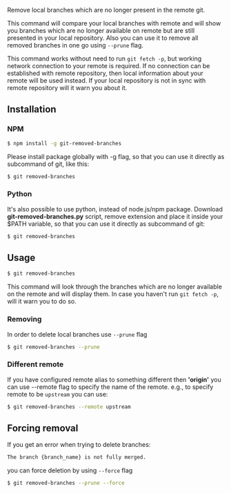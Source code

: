 Remove local branches which are no longer present in the remote git.

This command will compare your local branches with remote and will show you branches which are no longer available on remote but are still presented in your local repository. Also you can use it to remove all removed branches in one go using `--prune` flag.

This command works without need to run `git fetch -p`, but working network connection to your remote is required. If no connection can be established with remote repository, then local information about your remote will be used instead. If your local repository is not in sync with remote repository will it warn you about it.


## Installation

### NPM

```bash
$ npm install -g git-removed-branches
```

Please install package globally with -g flag, so that you can use it directly as subcommand of git, like this:

```bash
$ git removed-branches
```

### Python

It's also possible to use python, instead of node.js/npm package.
Download **git-removed-branches.py** script, remove extension and place it inside your $PATH variable, so that you can use it directly as subcommand of git:

```bash
$ git removed-branches
```

## Usage

```bash
$ git removed-branches
```

This command will look through the branches which are no longer available on the remote and will display them.
In case you haven't run `git fetch -p`, will it warn you to do so.


### Removing

In order to delete local branches use `--prune` flag

```bash
$ git removed-branches --prune
```

### Different remote

If you have configured remote alias to something different then **'origin'** you can use --remote flag to specify the name of the remote. e.g., to specify remote to be `upstream` you can use:

```bash
$ git removed-branches --remote upstream
```

## Forcing removal

If you get an error when trying to delete branches:

```bash
The branch {branch_name} is not fully merged.
```

you can force deletion by using `--force` flag

```bash
$ git removed-branches --prune --force
```
